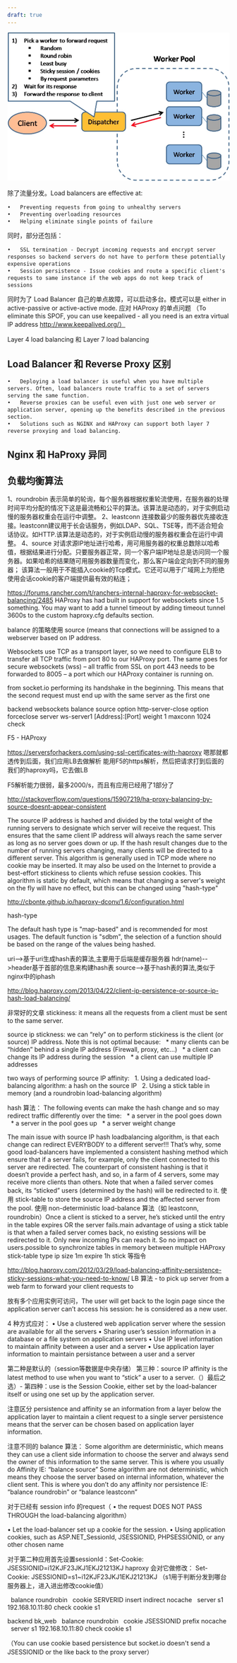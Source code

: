 ```yaml
---
draft: true
---
```



![](media/14903174964297.jpg)


除了流量分发。Load balancers are effective at:

	•	Preventing requests from going to unhealthy servers
	•	Preventing overloading resources
	•	Helping eliminate single points of failure

同时，部分还包括：

	•	SSL termination - Decrypt incoming requests and encrypt server responses so backend servers do not have to perform these potentially expensive operations
	•	Session persistence - Issue cookies and route a specific client's requests to same instance if the web apps do not keep track of sessions

同时为了 Load Balancer 自己的单点故障，可以启动多台。模式可以是  either in active-passive or active-active mode.
应对 HAProxy 的单点问题 （To eliminate this SPOF, you can use keepalived - all you need is an extra virtual IP address http://www.keepalived.org/）


Layer 4 load balancing 和 Layer 7 load balancing




## Load Balancer 和 Reverse Proxy 区别

	•	Deploying a load balancer is useful when you have multiple servers. Often, load balancers route traffic to a set of servers serving the same function.
	•	Reverse proxies can be useful even with just one web server or application server, opening up the benefits described in the previous section.
	•	Solutions such as NGINX and HAProxy can support both layer 7 reverse proxying and load balancing.


## Nginx 和 HaProxy 异同

## 负载均衡算法

1、roundrobin
表示简单的轮询，每个服务器根据权重轮流使用，在服务器的处理时间平均分配的情况下这是最流畅和公平的算法。该算法是动态的，对于实例启动慢的服务器权重会在运行中调整。
2、leastconn
连接数最少的服务器优先接收连接。leastconn建议用于长会话服务，例如LDAP、SQL、TSE等，而不适合短会话协议。如HTTP.该算法是动态的，对于实例启动慢的服务器权重会在运行中调整。
4、source
对请求源IP地址进行哈希，用可用服务器的权重总数除以哈希值，根据结果进行分配。只要服务器正常，同一个客户端IP地址总是访问同一个服务器。如果哈希的结果随可用服务器数量而变化，那么客户端会定向到不同的服务器； 该算法一般用于不能插入cookie的Tcp模式。它还可以用于广域网上为拒绝使用会话cookie的客户端提供最有效的粘连；




https://forums.rancher.com/t/ranchers-internal-haproxy-for-websocket-balancing/2485
HAProxy has had built in support for websockets since 1.5 something.
You may want to add a tunnel timeout by adding timeout tunnel 3600s to the custom haproxy.cfg defaults section.


balance 的策略使用 source (means that connections will be assigned to a webserver based on IP address.

Websockets use TCP as a transport layer, so we need to configure ELB to transfer all TCP traffic from port 80 to our HAProxy port. The same goes for secure websockets (wss) – all traffic from SSL on port 443 needs to be forwarded to 8005 – a port which our HAProxy container is running on.

from socket.io performing its handshake in the beginning. This means that the second request must end up with the same server as the first one

backend websockets
  balance source
  option http-server-close
  option forceclose
  server ws-server1 [Address]:[Port] weight 1 maxconn 1024 check


F5 - HAProxy

https://serversforhackers.com/using-ssl-certificates-with-haproxy
嗯那就都透传到后面，我们应用LB去做解析
能用F5的https解析，然后把请求打到后面的我们的haproxy吗，它去做LB

F5解析能力很弱，最多2000/s，而且有应用已经用了1部分了





http://stackoverflow.com/questions/15907219/ha-proxy-balancing-by-source-doesnt-appear-consistent


The source IP address is hashed and divided by the total weight of the running servers to designate which server will receive the request. This ensures that the same client IP address will always reach the same server as long as no server goes down or up. If the hash result changes due to the number of running servers changing, many clients will be directed to a different server. This algorithm is generally used in TCP mode where no cookie may be inserted. It may also be used on the Internet to provide a best-effort stickiness to clients which refuse session cookies. This algorithm is static by default, which means that changing a server's weight on the fly will have no effect, but this can be changed using "hash-type"

http://cbonte.github.io/haproxy-dconv/1.6/configuration.html


hash-type <method> <function> <modifier>

The default hash type is "map-based" and is recommended for most usages. The
default function is "sdbm", the selection of a function should be based on
the range of the values being hashed.


uri-->基于uri生成hash表的算法,主要用于后端是缓存服务器
hdr(name)-->header基于首部的信息来构建hash表
source-->基于hash表的算法,类似于nginx中的iphash

http://blog.haproxy.com/2013/04/22/client-ip-persistence-or-source-ip-hash-load-balancing/

非常好的文章
stickiness: it means all the requests from a client must be sent to the same server.


source ip stickness:
we can “rely” on to perform stickiness is the client (or source) IP address.
Note this is not optimal because:
  * many clients can be “hidden” behind a single IP address (Firewall, proxy, etc…)
  * a client can change its IP address during the session
  * a client can use multiple IP addresses

two ways of performing source IP affinity:
  1. Using a dedicated load-balancing algorithm: a hash on the source IP
  2. Using a stick table in memory (and a roundrobin load-balancing algorithm)


hash 算法：
The following events can make the hash change and so may redirect traffic differently over the time:
  * a server in the pool goes down
  * a server in the pool goes up
  * a server weight change

The main issue with source IP hash loadbalancing algorithm, is that each change can redirect EVERYBODY to a different server!!! That’s why, some good load-balancers have implemented a consistent hashing method which ensure that if a server fails, for example, only the client connected to this server are redirected. The counterpart of consistent hashing is that it doesn’t provide a perfect hash, and so, in a farm of 4 servers, some may receive more clients than others. Note that when a failed server comes back, its “sticked” users (determined by the hash) will be redirected to it.
使用 stick-table
to store the source IP address and the affected server from the pool. 使用 non-deterministic load-balance 算法（如 leastconn, roundrobin）Once a client is sticked to a server, he’s sticked until the entry in the table expires OR the server fails.main advantage of using a stick table is that when a failed server comes back, no existing sessions will be redirected to it. Only new incoming IPs can reach it. So no impact on users.possible to synchronize tables in memory between multiple HAProxy
stick-table type ip size 1m expire 1h
stick 等指令




http://blog.haproxy.com/2012/03/29/load-balancing-affinity-persistence-sticky-sessions-what-you-need-to-know/
LB 算法 - to pick up server from a web farm to forward your client requests to

放有多个应用实例可访问，The user will get back to the login page since the application server can’t access his session: he is considered as a new user.


4 种方式应对：
 • Use a clustered web application server where the session are available for all the servers
 • Sharing user’s session information in a database or a file system on application servers
 • Use IP level information to maintain affinity between a user and a server
 • Use application layer information to maintain persistance between a user and a server


第二种是默认的（session等数据是中央存储）
第三种：source IP affinity is the latest method to use when you want to “stick” a user to a server.（）最后之选）-
第四种：use is the Session Cookie, either set by the load-balancer itself or using one set up by the application server.

注意区分 persistence and affinity
se an information from a layer below the application layer to maintain a client request to a single server
persistence means that the server can be chosen based on application layer information.

注意不同的 balance 算法：
Some algorithm are deterministic, which means they can use a client side information to choose the server and always send the owner of this information to the same server. This is where you usually do Affinity  IE: “balance source”
Some algorithm are not deterministic, which means they choose the server based on internal information, whatever the client sent. This is where you don’t do any affinity nor persistence  IE: “balance roundrobin” or “balance leastconn”


对于已经有 session info 的request（ • the request DOES NOT PASS THROUGH the load-balancing algorithm）

 • Let the load-balancer set up a cookie for the session.
 • Using application cookies, such as ASP.NET_SessionId, JSESSIONID, PHPSESSIONID, or any other chosen name

对于第二种应用首先设置sessionId：Set-Cookie: JSESSIONID=i12KJF23JKJ1EKJ21213KJ
haproxy 会对它做修改： Set-Cookie: JSESSIONID=s1~i12KJF23JKJ1EKJ21213KJ （s1用于判断分发到哪台服务器上，进入进出修改cookie值）


  balance roundrobin
  cookie SERVERID insert indirect nocache
  server s1 192.168.10.11:80 check cookie s1



backend bk_web
  balance roundrobin
  cookie JSESSIONID prefix nocache
  server s1 192.168.10.11:80 check cookie s1


（You can use cookie based persistence but socket.io doesn't send a JSESSIONID or the like back to the proxy server）
